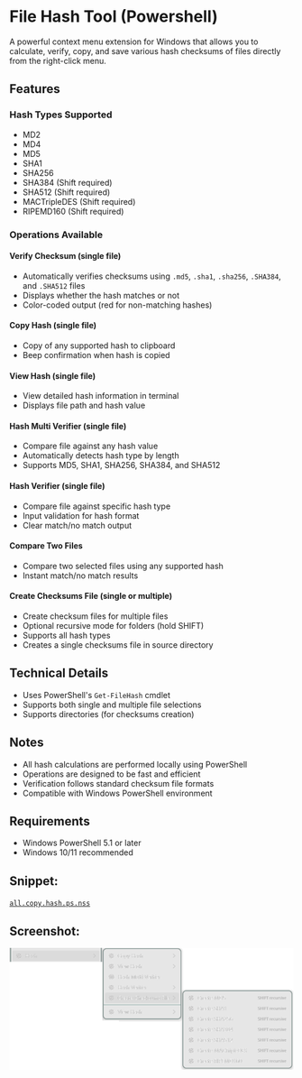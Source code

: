# File Hash Tool (Powershell)

A powerful context menu extension for Windows that allows you to calculate, verify, copy, and save various hash checksums of files directly from the right-click menu.

## Features

### Hash Types Supported
- MD2
- MD4
- MD5
- SHA1
- SHA256
- SHA384 (Shift required)
- SHA512 (Shift required)
- MACTripleDES (Shift required)
- RIPEMD160 (Shift required)

### Operations Available

#### Verify Checksum (single file)
- Automatically verifies checksums using `.md5`, `.sha1`, `.sha256`, `.SHA384`, and `.SHA512` files
- Displays whether the hash matches or not
- Color-coded output (red for non-matching hashes)

#### Copy Hash (single file)
- Copy of any supported hash to clipboard
- Beep confirmation when hash is copied

#### View Hash (single file)
- View detailed hash information in terminal
- Displays file path and hash value

#### Hash Multi Verifier (single file)
- Compare file against any hash value
- Automatically detects hash type by length
- Supports MD5, SHA1, SHA256, SHA384, and SHA512

#### Hash Verifier (single file)
- Compare file against specific hash type
- Input validation for hash format
- Clear match/no match output

#### Compare Two Files
- Compare two selected files using any supported hash
- Instant match/no match results

#### Create Checksums File (single or multiple)
- Create checksum files for multiple files
- Optional recursive mode for folders (hold SHIFT)
- Supports all hash types
- Creates a single checksums file in source directory

## Technical Details

- Uses PowerShell's `Get-FileHash` cmdlet
- Supports both single and multiple file selections
- Supports directories (for checksums creation)

## Notes
- All hash calculations are performed locally using PowerShell
- Operations are designed to be fast and efficient
- Verification follows standard checksum file formats
- Compatible with Windows PowerShell environment

## Requirements
- Windows PowerShell 5.1 or later
- Windows 10/11 recommended

## Snippet:
[`all.copy.hash.ps.nss`](/ex3.multifunction/all.copy.hash.ps.nss)

## Screenshot:
![Screenshot 1)](/ex3.multifunction/all.copy.hash.ps.png)